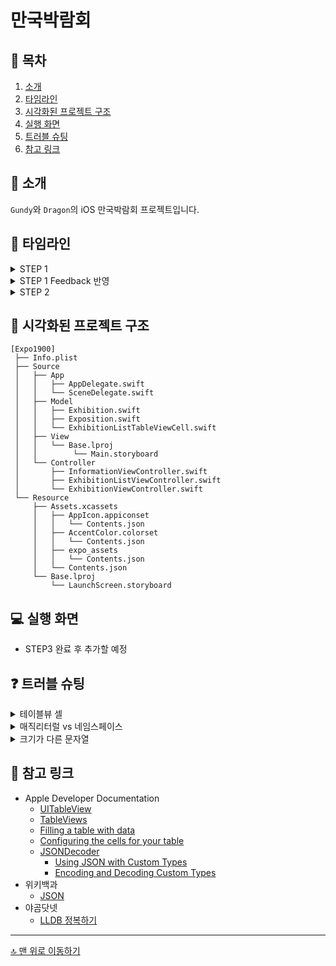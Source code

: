 # 만국박람회

## 📖 목차
1. [소개](#-소개)
2. [타임라인](#-타임라인)
3. [시각화된 프로젝트 구조](#-시각화된-프로젝트-구조)
4. [실행 화면](#-실행-화면)
5. [트러블 슈팅](#-트러블-슈팅)
6. [참고 링크](#-참고-링크)

## 🌱 소개

`Gundy`와 `Dragon`의 iOS 만국박람회 프로젝트입니다.

## 📆 타임라인

<details>
<summary>STEP 1</summary>

221018
- Exposition
    - exposition_universelle_1900.json 파일과 매칭할 구조체 Exposition 구현
- Exhibition
    - items.json 파일과 매칭할 구조체 Exhibition 구현
- 폴더 정리
    - MVC 패턴의 시각에서 폴더 분류
</details>
<details>
<summary>STEP 1 Feedback 반영</summary>

221020
- 네이밍
    - 직관적이지 못한 네이밍 수정
- 접근제어자
    - 아직 사용하지 않는 프로퍼티들 모두 private 적용
</details>
<details>
<summary>STEP 2</summary>

221020
- InformationViewController
    - 스토리보드 상에서 기본 레이아웃 설정 및 IBOutlet 연결
    - JSONDecoder를 통해 Expoosition 타입의 인스턴스 생성
    - Exposition 인스턴스의 프로퍼티를 통해 레이블의 텍스트를 할당
    - NavigationController 임베드
    - NavigationBar hidden 처리 및 화면 전환시 hidden 해제
    - Segue를 통해 화면전환 구현
- ExhibitionListViewController
    - 스토리보드 상에서 테이블뷰와 프로토타입셀 추가하고 tableView 프로퍼티와 연결
    - JSONDecoder를 통해 [Exbibition] 타입의 인스턴스 생성
    - extension을 통해 UITabelViewDataSource 및 UITableViewDelegate 프로토콜 채택
    - 각 셀별로 기본설정을 해 주는 confogureCells 메서드 구현
    - Segue를 통해 화면전환 구현
    - 다음 화면에 넘겨줄 데이터를 위한 prepare 메서드 내부 코드 작성
- ExhibitionViewController
    - 스토리보드 상에서 기본 레이아웃 설정 및 IBOutlet 연결
    - 이전 화면에서 받아온 데이터를 통해 레이블과 이미지 및 네비게이션 타이틀 설정
    
221021
- refactoring
    - 컨벤션 통일
    - 기능이 많은 메서드 분리 및 연산 프로퍼티 작성
    - 네이밍 수정
    - 은닉화
</details>

## 👀 시각화된 프로젝트 구조
```
[Expo1900]
 ├── Info.plist
 ├── Source
 │   ├── App
 │   │   ├── AppDelegate.swift
 │   │   └── SceneDelegate.swift
 │   ├── Model
 │   │   ├── Exhibition.swift
 │   │   ├── Exposition.swift
 │   │   └── ExhibitionListTableViewCell.swift
 │   ├── View
 │   │   └── Base.lproj
 │   │        └── Main.storyboard
 │   └── Controller
 │       ├── InformationViewController.swift
 │       ├── ExhibitionListViewController.swift
 │       └── ExhibitionViewController.swift
 └── Resource
     ├── Assets.xcassets
     │   ├── AppIcon.appiconset
     │   │   └── Contents.json
     │   ├── AccentColor.colorset
     │   │   └── Contents.json
     │   ├── expo_assets
     │   │   └── Contents.json
     │   └── Contents.json
     └── Base.lproj
         └── LaunchScreen.storyboard
```


## 💻 실행 화면
- STEP3 완료 후 추가할 예정



## ❓ 트러블 슈팅


<details>
<summary>테이블뷰 셀</summary>
    
두 번째 화면(출품작 리스트 테이블뷰)에서 사용할 프로토타입 셀에서 필요한 것은 좌측의 이미지, 타이틀, 간단한 설명의 두 레이블이라고 생각했습니다. 이는 subtitle 스타일의 셀과 유사하다고 생각해 처음에는 기본 셀의 subtitle을 사용하였습니다. 그런데 액세서리뷰를 설정하는 순간부터 스크롤이 튀는 버그가 있고, 일정한 이미지 사이즈를 맞추는 것이 적절한 것 같아 커스텀 셀을 사용하는 것으로 변경하였습니다.
</details>
    
<details>
<summary>매직리터럴 vs 네임스페이스</summary>

`InformationViewController`파일에 작성된 코드 중 `"exposition_universelle_1900"`,`"메인"`와 같이 매직리터럴 사용하는 방식에서 휴먼에러 방지를 위해 enum을 사용하여 namespace 설정을 해야하나 고민해봤으나, 재사용되는 것이 아니기에 STEP2는 매직리터럴을 사용하였습니다.
</details>

<details>
<summary>크기가 다른 문자열</summary>
    
첫 화면의 방문객 수, 개최지, 개최기간 등은 콜론(:)을 기준으로 왼쪽과 오른쪽의 폰트 사이즈가 다릅니다. 해당 사항을 가장 쉽게 구현하는 것은 StackView에 Label을 두 개 넣는 것이라고 생각했는데, attributedLabel을 사용하면 단일 레이블로도 같은 결과를 낼 수 있었습니다. 더 직관적이고 간단한 방법으로 작업하기 위해 attributedLabel을 사용하기로 결정하였습니다.
</details>

        
## 🔗 참고 링크

- Apple Developer Documentation
    - [UITableView](https://developer.apple.com/documentation/uikit/uitableview)
    - [TableViews](https://developer.apple.com/documentation/uikit/views_and_controls/table_views)
    - [Filling a table with data](https://developer.apple.com/documentation/uikit/views_and_controls/table_views/filling_a_table_with_data)
    - [Configuring the cells for your table](https://developer.apple.com/documentation/uikit/views_and_controls/table_views/configuring_the_cells_for_your_table)
    - [JSONDecoder](https://developer.apple.com/documentation/foundation/jsondecoder)
        - [Using JSON with Custom Types](https://developer.apple.com/documentation/foundation/archives_and_serialization/using_json_with_custom_types)
        - [Encoding and Decoding Custom Types](https://developer.apple.com/documentation/foundation/archives_and_serialization/encoding_and_decoding_custom_types)
- 위키백과
    - [JSON](https://ko.wikipedia.org/wiki/JSON)
- 야곰닷넷
    - [LLDB 정복하기](https://yagom.net/courses/start-lldb/)

---

[🔝 맨 위로 이동하기](#만국박람회)
